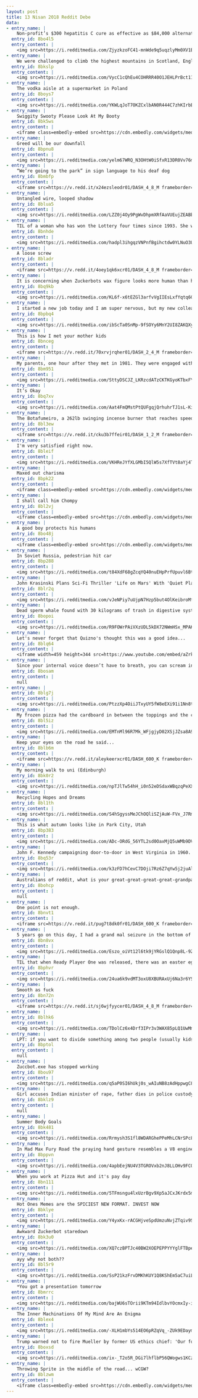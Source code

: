 ```yaml
---
layout: post
title: 13 Nisan 2018 Reddit Debe
data:
- entry_name: |
    Non-profit’s $300 hepatitis C cure as effective as $84,000 alternative
  entry_id: 8bo4l5
  entry_content: |
    <img src=https://i.redditmedia.com/ZjyzkzoFC41-mnWde9q5uqzlyMm0XV1B_FrPRAxdPLg.jpg?s=0c7f4cd3a39aa11d9aabe19d389a92e1 frameborder=0>
- entry_name: |
    We were challenged to climb the highest mountains in Scotland, England and Wales respectively, all within 24 hours... we did it in 23hrs 53mins and raised £1800 for charity in the process! This is me enjoying a well-deserved dram of Lagavulin to ward off the pain
  entry_id: 8bkslp
  entry_content: |
    <img src=https://i.redditmedia.com/VycC1cQhEu4COHRRR40O1JEHLPrBct116UFKGzstrp8.jpg?s=23cc4dcee04b4124030534351e1256c5 frameborder=0>
- entry_name: |
    The vodka aisle at a supermarket in Poland
  entry_id: 8boys7
  entry_content: |
    <img src=https://i.redditmedia.com/YKWLqJoT7OKZCxlbAN0R444C7zhKIrbEl2gA9JPJUSk.jpg?s=8b6231f28af973a4350d2d40a563bb99 frameborder=0>
- entry_name: |
    Swiggity Swooty Please Look At My Booty
  entry_id: 8bk5ws
  entry_content: |
    <iframe class=embedly-embed src=https://cdn.embedly.com/widgets/media.html?src=https%3A%2F%2Fgfycat.com%2Fifr%2FGiftedAcidicGerenuk&url=https%3A%2F%2Fgfycat.com%2FGiftedAcidicGerenuk&image=https%3A%2F%2Fthumbs.gfycat.com%2FGiftedAcidicGerenuk-size_restricted.gif&key=522baf40bd3911e08d854040d3dc5c07&type=text%2Fhtml&schema=gfycat width=600 height=338 scrolling=no frameborder=0 allowfullscreen></iframe>
- entry_name: |
    Greed will be our downfall
  entry_id: 8bpnu8
  entry_content: |
    <img src=https://i.redditmedia.com/yelm67WRQ_N3OHtW0iSfxR13DR0Vv76m31NH_KIFDmU.jpg?s=6c8917a5c2c79fa4a9cb01218d7bb5ba frameborder=0>
- entry_name: |
    “We’re going to the park” in sign language to his deaf dog
  entry_id: 8bmbfp
  entry_content: |
    <iframe src=https://v.redd.it/x24ezsleodr01/DASH_4_8_M frameborder=0></iframe>
- entry_name: |
    Untangled wire, looped shadow
  entry_id: 8blua5
  entry_content: |
    <img src=https://i.redditmedia.com/LZZ0j4Oy9PgWvDhpmXRfAaVUEujZEABb1vwNQmmtqxw.jpg?s=5367591a5d6591f6eacbfc4182a866f8 frameborder=0>
- entry_name: |
    TIL of a woman who has won the Lottery four times since 1993. She was outed as a PhD of Statistics from Standford University and had figured out the pseudo-number generator for the distribution of the winning tickets. She won a total of $17million, and has since moved to Las Vegas.
  entry_id: 8bnhde
  entry_content: |
    <img src=https://i.redditmedia.com/hadpl3ihgqzVNPnfBgihctdw0YLNuO3UAyjbZ7plxtE.jpg?s=b50e9c27f5e02d402143f5ad31ed821f frameborder=0>
- entry_name: |
    A loose screw
  entry_id: 8bladr
  entry_content: |
    <iframe src=https://v.redd.it/4oey1qk6xcr01/DASH_4_8_M frameborder=0></iframe>
- entry_name: |
    It is concerning when Zuckerbots wax figure looks more human than he does.
  entry_id: 8bq9kb
  entry_content: |
    <img src=https://i.redditmedia.com/KL6f-x6tEZGl3arfvVgIIEsLxfYqtq6G9wlzN7UtRIQ.jpg?s=797c55233cb2393ad949b5f769706b88 frameborder=0>
- entry_name: |
    I started a new job today and I am super nervous, but my new colleague Peanut is helping me a lot.
  entry_id: 8bpbq4
  entry_content: |
    <img src=https://i.redditmedia.com/ibScTa0SnMp-9fSOYy6MnY2UI8ZAKQXyG61QzW469oU.jpg?s=89b72ae3f31d2dce8af0c2a41ad2b957 frameborder=0>
- entry_name: |
    This is how I met your mother kids
  entry_id: 8bnceg
  entry_content: |
    <iframe src=https://v.redd.it/70xrvjrqher01/DASH_2_4_M frameborder=0></iframe>
- entry_name: |
    My parents, one hour after they met in 1981. They were engaged within the next 24 hours. Still together.
  entry_id: 8bm951
  entry_content: |
    <img src=https://i.redditmedia.com/SttyDSCJZ_LKRzcdATzCKTKGyoKTbxFYFX3ISPEHU-Y.jpg?s=9770041f38b416ec5716c9bc259c9453 frameborder=0>
- entry_name: |
    It’s Okay
  entry_id: 8bq7xv
  entry_content: |
    <img src=https://i.redditmedia.com/Aat4FmQMstPtQUFgqjQrhuhrTJ1sL-KiBnCT8vMsVSw.jpg?s=70ebbd2e6b6c05df0f81cda652b80be3 frameborder=0>
- entry_name: |
    The Botafumeiro, a 262lb swinging incense burner that reaches speeds of 42mph and a height of 70ft.
  entry_id: 8bl3ew
  entry_content: |
    <iframe src=https://v.redd.it/cku3b7ffeir01/DASH_1_2_M frameborder=0></iframe>
- entry_name: |
    I'm very satisfied right now.
  entry_id: 8bleif
  entry_content: |
    <img src=https://i.redditmedia.com/VKHReJYfXLGMbI5QlW5s7XfTVt8aYj4TL8DY4h79VGY.jpg?s=de9f7e0821880678d7e898a67f4660bc frameborder=0>
- entry_name: |
    Maxed out charisma
  entry_id: 8bpk22
  entry_content: |
    <iframe class=embedly-embed src=https://cdn.embedly.com/widgets/media.html?src=https%3A%2F%2Fgfycat.com%2Fifr%2FPointedBossyAnhinga&url=https%3A%2F%2Fgfycat.com%2Fpointedbossyanhinga&image=https%3A%2F%2Fthumbs.gfycat.com%2FPointedBossyAnhinga-size_restricted.gif&key=522baf40bd3911e08d854040d3dc5c07&type=text%2Fhtml&schema=gfycat width=600 height=338 scrolling=no frameborder=0 allowfullscreen></iframe>
- entry_name: |
    I shall call him Chompy
  entry_id: 8bl2vj
  entry_content: |
    <iframe class=embedly-embed src=https://cdn.embedly.com/widgets/media.html?src=https%3A%2F%2Fgfycat.com%2Fifr%2FInsignificantLeanBedlingtonterrier&url=https%3A%2F%2Fgfycat.com%2FInsignificantLeanBedlingtonterrier&image=https%3A%2F%2Fthumbs.gfycat.com%2FInsignificantLeanBedlingtonterrier-size_restricted.gif&key=522baf40bd3911e08d854040d3dc5c07&type=text%2Fhtml&schema=gfycat width=600 height=600 scrolling=no frameborder=0 allowfullscreen></iframe>
- entry_name: |
    A good boy protects his humans
  entry_id: 8bo48j
  entry_content: |
    <iframe class=embedly-embed src=https://cdn.embedly.com/widgets/media.html?src=https%3A%2F%2Fgfycat.com%2Fifr%2FConsciousAmusedEskimodog&url=https%3A%2F%2Fgfycat.com%2FConsciousAmusedEskimodog&image=https%3A%2F%2Fthumbs.gfycat.com%2FConsciousAmusedEskimodog-size_restricted.gif&key=2aa3c4d5f3de4f5b9120b660ad850dc9&type=text%2Fhtml&schema=gfycat width=600 height=338 scrolling=no frameborder=0 allowfullscreen></iframe>
- entry_name: |
    In Soviet Russia, pedestrian hit car
  entry_id: 8bp288
  entry_content: |
    <img src=https://i.redditmedia.com/t84XdF68gZcqYQ40nuEHpPrfUpuvl6Bt6KzrN3PLYSE.gif?fm=jpg&s=2801644c31280a1ef89e34f3f5ad992d frameborder=0>
- entry_name: |
    John Krasinski Plans Sci-Fi Thriller 'Life on Mars' With 'Quiet Place' Team (Exclusive)
  entry_id: 8blr2q
  entry_content: |
    <img src=https://i.redditmedia.com/vJeNPiy7uUjpN7Hzp5but4OlKeibroMf0uBRuKjqZZA.jpg?s=facd8d24274ccc0854a16e9dd14ae956 frameborder=0>
- entry_name: |
    Dead sperm whale found with 30 kilograms of trash in digestive system
  entry_id: 8bopoi
  entry_content: |
    <img src=https://i.redditmedia.com/R9FOWrPAiVXzUDL5kDX72NWmHSx_MPAKkUzc3Z6dadE.jpg?s=ed816e0238ff7bbe5fea868b05f6715f frameborder=0>
- entry_name: |
    Let's never forget that Quizno's thought this was a good idea...
  entry_id: 8blq64
  entry_content: |
    <iframe width=459 height=344 src=https://www.youtube.com/embed/aZrks-BPeLQ?feature=oembed&enablejsapi=1 frameborder=0 allow=autoplay; encrypted-media allowfullscreen></iframe>
- entry_name: |
    Since your internal voice doesn’t have to breath, you can scream internally forever
  entry_id: 8bosam
  entry_content: |
    null
- entry_name: |
  entry_id: 8blg7j
  entry_content: |
    <img src=https://i.redditmedia.com/PtzzXp4OiiJTxyUY5fW8eEXi91i1Nn8tWAUZNC5tU5A.jpg?s=2dfe2c5527435afd569181be5aaf7ea1 frameborder=0>
- entry_name: |
    My frozen pizza had the cardboard in between the toppings and the crust
  entry_id: 8bl5iz
  entry_content: |
    <img src=https://i.redditmedia.com/EMTnMl96R7Mk_WFjgjyD02XSjJZsa8A9R21d2LXEOC0.jpg?s=b486a1a8b740e354716f31647aa258be frameborder=0>
- entry_name: |
    Keep your eyes on the road he said...
  entry_id: 8blb6m
  entry_content: |
    <iframe src=https://v.redd.it/aleykeerxcr01/DASH_600_K frameborder=0></iframe>
- entry_name: |
    My morning walk to uni (Edinburgh)
  entry_id: 8bk0r2
  entry_content: |
    <img src=https://i.redditmedia.com/npTJlTw54hH_i0n52eDSdaxWBqzqPeXXWhiKXI8ai30.jpg?s=1885c10b534c93a78eb1bf2bad33f6bc frameborder=0>
- entry_name: |
    Recycling Hopes and Dreams
  entry_id: 8bl1th
  entry_content: |
    <img src=https://i.redditmedia.com/S4hSgyssMeJChOQliSZjAuW-FVx_J7RmhNjT2kNGEgc.png?s=a55cd8806c5ac691f3bfe1c69fa0dded frameborder=0>
- entry_name: |
    This is what autumn looks like in Park City, Utah
  entry_id: 8bp383
  entry_content: |
    <img src=https://i.redditmedia.com/ADc-ORdG_56YTL2sd0OaxMjQ5uWMb9DVkaQF67J5s6E.jpg?s=6ab8c54cf78bad82a2bb2888b000e8b6 frameborder=0>
- entry_name: |
    John F. Kennedy campaigning door-to-door in West Virginia in 1960.
  entry_id: 8bq53r
  entry_content: |
    <img src=https://i.redditmedia.com/k3zFD7hCevC7DOji7Rz6Z7qYw5j2juAlHYWSY-nxQ1U.jpg?s=009100b52c2462562789610df92b4037 frameborder=0>
- entry_name: |
    Australians of reddit, what is your great-great-great-great-grandparents crime?
  entry_id: 8bohcp
  entry_content: |
    null
- entry_name: |
    One point is not enough.
  entry_id: 8bnvt1
  entry_content: |
    <iframe src=https://v.redd.it/pug7t8dk0fr01/DASH_600_K frameborder=0></iframe>
- entry_name: |
    5 years go on this day, I had a grand mal seizure in the bottom of the Grand Canyon and had to medevaced out. I felt like crap, but i'll always be grateful for the EMT that comforted me and took this!
  entry_id: 8bn8vx
  entry_content: |
    <img src=https://i.redditmedia.com/Eszo_oiVt12l6tk9jYRGslQ1Qnp8L-9Z2geU4xUW7B8.jpg?s=02bef6e720af8b77dc88fa74fc377469 frameborder=0>
- entry_name: |
    TIL that when Ready Player One was released, there was an easter egg in the book that lead readers to three challenges, including playing a new Richard Garriott game and setting a world record on a game for the Atari 2600. The winner of the challenges was awarded a vintage DeLorean.
  entry_id: 8bphvr
  entry_content: |
    <img src=https://i.redditmedia.com/24ua6k9vdMT3oxU8XBURAxUj6Na3r6YSQQBNTJdmTFo.jpg?s=924ee88d885b639db46178d0ab4924b1 frameborder=0>
- entry_name: |
    Smooth as fuck
  entry_id: 8bn72n
  entry_content: |
    <iframe src=https://v.redd.it/sj6wjfyycer01/DASH_4_8_M frameborder=0></iframe>
- entry_name: |
  entry_id: 8blhk6
  entry_content: |
    <img src=https://i.redditmedia.com/TDolCz6x4Drf3IPr3v3WAX85pLQ1UwMmGv6Goep64lc.jpg?s=de1ef8a84f82924d25f9fcdd3ef8e7cf frameborder=0>
- entry_name: |
    LPT: if you want to divide something among two people (usually kids), you get one person to divide, and the other person gets first pick on which piece they want. Everyone wins and it ensures the person who divides is fair.
  entry_id: 8bptol
  entry_content: |
    null
- entry_name: |
    Zuccbot.exe has stopped working
  entry_id: 8bou97
  entry_content: |
    <img src=https://i.redditmedia.com/q5aP0SI6hUkj0s_wAIuNB8zAdHppwgC8CqK4ZrwOauE.jpg?s=080d7bafc03ddabd4207a45b2a886b0c frameborder=0>
- entry_name: |
    Girl accuses Indian minister of rape, father dies in police custody
  entry_id: 8bklz9
  entry_content: |
    null
- entry_name: |
    Summer Body Goals
  entry_id: 8bk481
  entry_content: |
    <img src=https://i.redditmedia.com/Rrmysh3S1fl8WDARGhePPeMhLCNrSPc8M60eyjQi6lg.jpg?s=dd359d63c0f2eb3432389a4f5d855574 frameborder=0>
- entry_name: |
    In Mad Max Fury Road the praying hand gesture resembles a V8 engine
  entry_id: 8bppvn
  entry_content: |
    <img src=https://i.redditmedia.com/4apbEejNU4V3TGROVxb2nJ8LLOHv9FCOGvBQpI7amD8.png?s=f5f8f35e74f5fbc4c153aa7073ef42c0 frameborder=0>
- entry_name: |
    When you work at Pizza Hut and it's pay day
  entry_id: 8bn111
  entry_content: |
    <img src=https://i.redditmedia.com/5TFmsngu4lxUzrBgv9Xp5aJCxJKrdx5mN-CVLIbQKNY.png?s=0daa94a7fdb6b809beae221253efdb62 frameborder=0>
- entry_name: |
    Hot Ones Memes are the SPICIEST NEW FORMAT. INVEST NOW
  entry_id: 8bklye
  entry_content: |
    <img src=https://i.redditmedia.com/Y4yxKx-rACGHjveSpdUmzuNvjZTqiv9SVXea3XCWSxc.png?s=e2b04da59089fc7edf0cb8afd25f594e frameborder=0>
- entry_name: |
    Awkward Zuckerbot staredown
  entry_id: 8bk3u0
  entry_content: |
    <img src=https://i.redditmedia.com/XQ7czBPTJc40BW2XOEPEPPYYYglFTBpe5Yvyvbzue7I.gif?fm=jpg&s=54f4e9cc96bd1a783c75c1c799e6afe2 frameborder=0>
- entry_name: |
    ayy why not both??
  entry_id: 8bl5r9
  entry_content: |
    <img src=https://i.redditmedia.com/SsP21kzFrvDMKhKUY1Q8KShEm5aC7uiL9PRdEXDX65I.jpg?s=d68eb2c4152924da0aec75e6021e1099 frameborder=0>
- entry_name: |
    *You got a presentation tomorrow
  entry_id: 8bmrrc
  entry_content: |
    <img src=https://i.redditmedia.com/bajWU6sTOrii9KTm94IdlbvYOcmxIy-iNcTJnBnMyVM.jpg?s=792066f14df14f57a59c6bed60ea6c7f frameborder=0>
- entry_name: |
    The Inner Machinations Of My Mind Are An Enigma
  entry_id: 8blex4
  entry_content: |
    <img src=https://i.redditmedia.com/-XLH1mbYs514EO6pRZqVq_-ZUk9EDaym8xGuVSj-6Yg.jpg?s=3b35daa88fccf6eb029ee8e023f627c0 frameborder=0>
- entry_name: |
    Trump warned not to fire Mueller by former US ethics chief: 'Our forefathers were smarter than you and they planned for you'
  entry_id: 8boxsd
  entry_content: |
    <img src=https://i.redditmedia.com/ix-_T2o5R_DGi7lhflbP56QWogws1KCzgEo9VsEAciE.jpg?s=95631c9befb4b0106d2f6c8845c7f04b frameborder=0>
- entry_name: |
    Throwing Sprite in the middle of the road... wCGW?
  entry_id: 8blzwm
  entry_content: |
    <iframe class=embedly-embed src=https://cdn.embedly.com/widgets/media.html?src=https%3A%2F%2Fgfycat.com%2Fifr%2FGlossyUnselfishAcaciarat&url=https%3A%2F%2Fgfycat.com%2FGlossyUnselfishAcaciarat&image=https%3A%2F%2Fthumbs.gfycat.com%2FGlossyUnselfishAcaciarat-size_restricted.gif&key=2aa3c4d5f3de4f5b9120b660ad850dc9&type=text%2Fhtml&schema=gfycat width=600 height=542 scrolling=no frameborder=0 allowfullscreen></iframe>
---
```

